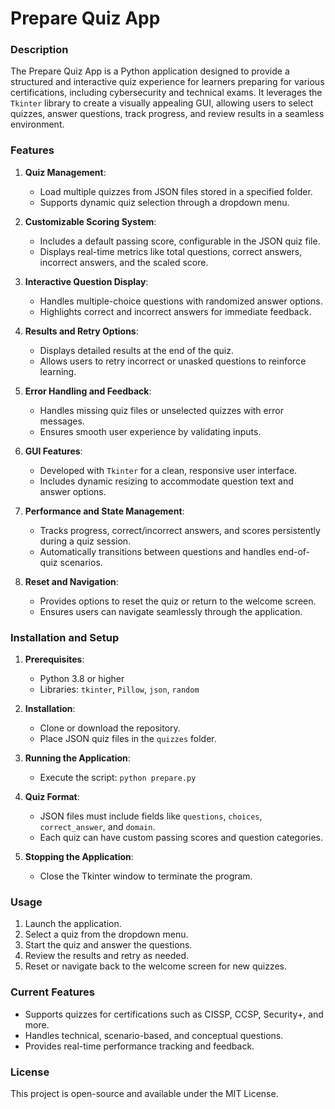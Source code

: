 # Prepare Quiz App #

### Description ###

The Prepare Quiz App is a Python application designed to provide a structured and interactive quiz experience for learners preparing for various certifications, including cybersecurity and technical exams. It leverages the `Tkinter` library to create a visually appealing GUI, allowing users to select quizzes, answer questions, track progress, and review results in a seamless environment.

### Features ###

1. **Quiz Management**:
   - Load multiple quizzes from JSON files stored in a specified folder.
   - Supports dynamic quiz selection through a dropdown menu.

2. **Customizable Scoring System**:
   - Includes a default passing score, configurable in the JSON quiz file.
   - Displays real-time metrics like total questions, correct answers, incorrect answers, and the scaled score.

3. **Interactive Question Display**:
   - Handles multiple-choice questions with randomized answer options.
   - Highlights correct and incorrect answers for immediate feedback.

4. **Results and Retry Options**:
   - Displays detailed results at the end of the quiz.
   - Allows users to retry incorrect or unasked questions to reinforce learning.

5. **Error Handling and Feedback**:
   - Handles missing quiz files or unselected quizzes with error messages.
   - Ensures smooth user experience by validating inputs.

6. **GUI Features**:
   - Developed with `Tkinter` for a clean, responsive user interface.
   - Includes dynamic resizing to accommodate question text and answer options.

7. **Performance and State Management**:
   - Tracks progress, correct/incorrect answers, and scores persistently during a quiz session.
   - Automatically transitions between questions and handles end-of-quiz scenarios.

8. **Reset and Navigation**:
   - Provides options to reset the quiz or return to the welcome screen.
   - Ensures users can navigate seamlessly through the application.

### Installation and Setup ###

1. **Prerequisites**:
   - Python 3.8 or higher
   - Libraries: `tkinter`, `Pillow`, `json`, `random`

2. **Installation**:
   - Clone or download the repository.
   - Place JSON quiz files in the `quizzes` folder.

3. **Running the Application**:
   - Execute the script: `python prepare.py`

4. **Quiz Format**:
   - JSON files must include fields like `questions`, `choices`, `correct_answer`, and `domain`.
   - Each quiz can have custom passing scores and question categories.

5. **Stopping the Application**:
   - Close the Tkinter window to terminate the program.

### Usage ###

1. Launch the application.
2. Select a quiz from the dropdown menu.
3. Start the quiz and answer the questions.
4. Review the results and retry as needed.
5. Reset or navigate back to the welcome screen for new quizzes.

### Current Features ###

- Supports quizzes for certifications such as CISSP, CCSP, Security+, and more.
- Handles technical, scenario-based, and conceptual questions.
- Provides real-time performance tracking and feedback.

### License ###

This project is open-source and available under the MIT License.

